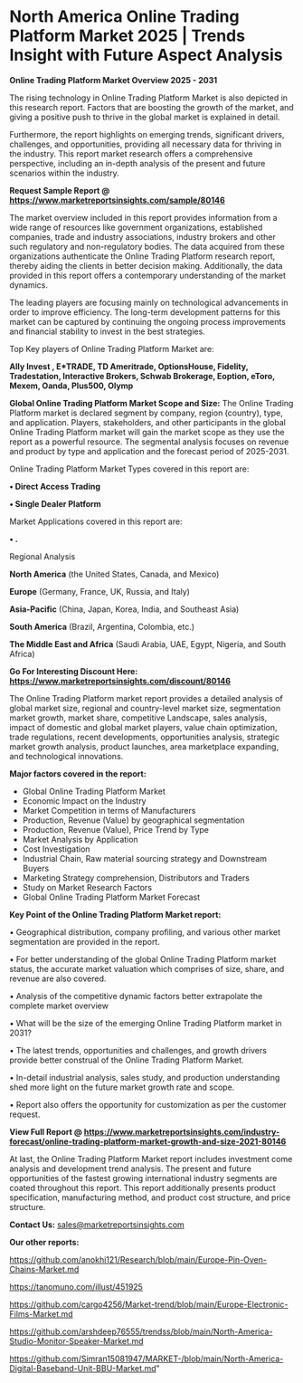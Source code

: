 # North America Online Trading Platform Market 2025 | Trends Insight with Future Aspect Analysis

<Strong> Online Trading Platform Market Overview 2025 - 2031</strong>

The rising technology in Online Trading Platform Market is also depicted in this research report. Factors that are boosting the growth of the market, and giving a positive push to thrive in the global market is explained in detail.

Furthermore, the report highlights on emerging trends, significant drivers, challenges, and opportunities, providing all necessary data for thriving in the industry. This report market research offers a comprehensive perspective, including an in-depth analysis of the present and future scenarios within the industry.

<strong>Request Sample Report @ <a href=https://www.marketreportsinsights.com/sample/80146>https://www.marketreportsinsights.com/sample/80146</a></strong>

The market overview included in this report provides information from a wide range of resources like government organizations, established companies, trade and industry associations, industry brokers and other such regulatory and non-regulatory bodies. The data acquired from these organizations authenticate the Online Trading Platform research report, thereby aiding the clients in better decision making. Additionally, the data provided in this report offers a contemporary understanding of the market dynamics.

The leading players are focusing mainly on technological advancements in order to improve efficiency. The long-term development patterns for this market can be captured by continuing the ongoing process improvements and financial stability to invest in the best strategies.

Top Key players of Online Trading Platform Market are:

<strong>Ally Invest , E*TRADE, TD Ameritrade, OptionsHouse, Fidelity, Tradestation, Interactive Brokers, Schwab Brokerage, Eoption, eToro, Mexem, Oanda, Plus500, Olymp</strong>

<strong><b>Global Online Trading Platform Market Scope and Size:</b></strong>
The Online Trading Platform market is declared segment by company, region (country), type, and application. Players, stakeholders, and other participants in the global Online Trading Platform market will gain the market scope as they use the report as a powerful resource. The segmental analysis focuses on revenue and product by type and application and the forecast period of 2025-2031.

Online Trading Platform Market Types covered in this report are:

<strong>• Direct Access Trading

• Single Dealer Platform</strong>

Market Applications covered in this report are:

<strong>• .</strong> 

Regional Analysis

<strong>North America</strong> (the United States, Canada, and Mexico)

<strong>Europe</strong> (Germany, France, UK, Russia, and Italy)

<strong>Asia-Pacific</strong> (China, Japan, Korea, India, and Southeast Asia)

<strong>South America</strong> (Brazil, Argentina, Colombia, etc.)

<strong>The Middle East and Africa</strong> (Saudi Arabia, UAE, Egypt, Nigeria, and South Africa)

<strong>Go For Interesting Discount Here: <a href=https://www.marketreportsinsights.com/discount/80146>https://www.marketreportsinsights.com/discount/80146</a></strong>

The Online Trading Platform market report provides a detailed analysis of global market size, regional and country-level market size, segmentation market growth, market share, competitive Landscape, sales analysis, impact of domestic and global market players, value chain optimization, trade regulations, recent developments, opportunities analysis, strategic market growth analysis, product launches, area marketplace expanding, and technological innovations.

<strong><b>Major factors covered in the report:</b></strong>
<ul>
  <li>Global Online Trading Platform Market </li>
  <li>Economic Impact on the Industry</li>
  <li>Market Competition in terms of Manufacturers</li>
  <li>Production, Revenue (Value) by geographical segmentation</li>
  <li>Production, Revenue (Value), Price Trend by Type</li>
  <li>Market Analysis by Application</li>
  <li>Cost Investigation</li>
  <li>Industrial Chain, Raw material sourcing strategy and Downstream Buyers</li>
  <li>Marketing Strategy comprehension, Distributors and Traders</li>
  <li>Study on Market Research Factors</li>
  <li>Global Online Trading Platform Market Forecast</li>
</ul>

<strong><b>Key Point of the Online Trading Platform Market report:</b></strong>

• Geographical distribution, company profiling, and various other market segmentation are provided in the report.

• For better understanding of the global Online Trading Platform market status, the accurate market valuation which comprises of size, share, and revenue are also covered.

• Analysis of the competitive dynamic factors better extrapolate the complete market overview

• What will be the size of the emerging Online Trading Platform market in 2031?

• The latest trends, opportunities and challenges, and growth drivers provide better construal of the Online Trading Platform Market.

• In-detail industrial analysis, sales study, and production understanding shed more light on the future market growth rate and scope.

• Report also offers the opportunity for customization as per the customer request.

<strong><b>View Full Report @ <a href=https://www.marketreportsinsights.com/industry-forecast/online-trading-platform-market-growth-and-size-2021-80146>https://www.marketreportsinsights.com/industry-forecast/online-trading-platform-market-growth-and-size-2021-80146</a></b></strong>


At last, the Online Trading Platform Market report includes investment come analysis and development trend analysis. The present and future opportunities of the fastest growing international industry segments are coated throughout this report. This report additionally presents product specification, manufacturing method, and product cost structure, and price structure.

<strong>Contact Us:</strong>
sales@marketreportsinsights.com

<strong>Our other reports:</strong>

<a href=https://github.com/anokhi121/Research/blob/main/Europe-Pin-Oven-Chains-Market.md>https://github.com/anokhi121/Research/blob/main/Europe-Pin-Oven-Chains-Market.md</a>

<a href=https://tanomuno.com/illust/451925>https://tanomuno.com/illust/451925</a>

<a href=https://github.com/cargo4256/Market-trend/blob/main/Europe-Electronic-Films-Market.md>https://github.com/cargo4256/Market-trend/blob/main/Europe-Electronic-Films-Market.md</a>

<a href=https://github.com/arshdeep76555/trendss/blob/main/North-America-Studio-Monitor-Speaker-Market.md>https://github.com/arshdeep76555/trendss/blob/main/North-America-Studio-Monitor-Speaker-Market.md</a>

<a href=https://github.com/Simran15081947/MARKET-/blob/main/North-America-Digital-Baseband-Unit-BBU-Market.md>https://github.com/Simran15081947/MARKET-/blob/main/North-America-Digital-Baseband-Unit-BBU-Market.md</a>"

